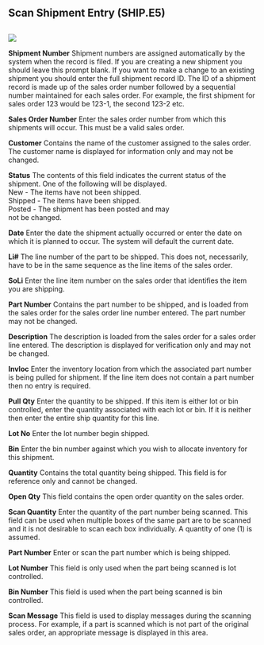 ##  Scan Shipment Entry (SHIP.E5)

<PageHeader />

##

![](images/SHIP-E5-1.jpg)

**Shipment Number** Shipment numbers are assigned automatically by the system
when the record is filed. If you are creating a new shipment you should leave
this prompt blank. If you want to make a change to an existing shipment you
should enter the full shipment record ID. The ID of a shipment record is made
up of the sales order number followed by a sequential number maintained for
each sales order. For example, the first shipment for sales order 123 would be
123-1, the second 123-2 etc.  
  
**Sales Order Number** Enter the sales order number from which this shipments
will occur. This must be a valid sales order.  
  
**Customer** Contains the name of the customer assigned to the sales order.
The customer name is displayed for information only and may not be changed.  
  
**Status** The contents of this field indicates the current status of the
shipment. One of the following will be displayed.  
New - The items have not been shipped.  
Shipped - The items have been shipped.  
Posted - The shipment has been posted and may  
not be changed.  
  
**Date** Enter the date the shipment actually occurred or enter the date on
which it is planned to occur. The system will default the current date.  
  
**Li#** The line number of the part to be shipped. This does not, necessarily,
have to be in the same sequence as the line items of the sales order.  
  
**SoLi** Enter the line item number on the sales order that identifies the
item you are shipping.  
  
**Part Number** Contains the part number to be shipped, and is loaded from the
sales order for the sales order line number entered. The part number may not
be changed.  
  
**Description** The description is loaded from the sales order for a sales
order line entered. The description is displayed for verification only and may
not be changed.  
  
**Invloc** Enter the inventory location from which the associated part number
is being pulled for shipment. If the line item does not contain a part number
then no entry is required.  
  
**Pull Qty** Enter the quantity to be shipped. If this item is either lot or
bin controlled, enter the quantity associated with each lot or bin. If it is
neither then enter the entire ship quantity for this line.  
  
**Lot No** Enter the lot number begin shipped.  
  
**Bin** Enter the bin number against which you wish to allocate inventory for
this shipment.  
  
**Quantity** Contains the total quantity being shipped. This field is for
reference only and cannot be changed.  
  
**Open Qty** This field contains the open order quantity on the sales order.  
  
**Scan Quantity** Enter the quantity of the part number being scanned. This
field can be used when multiple boxes of the same part are to be scanned and
it is not desirable to scan each box individually. A quantity of one (1) is
assumed.  
  
**Part Number** Enter or scan the part number which is being shipped.  
  
**Lot Number** This field is only used when the part being scanned is lot
controlled.  
  
**Bin Number** This field is used when the part being scanned is bin
controlled.  
  
**Scan Message** This field is used to display messages during the scanning
process. For example, if a part is scanned which is not part of the original
sales order, an appropriate message is displayed in this area.  
  
  
<badge text= "Version 8.10.57" vertical="middle" />

<PageFooter />